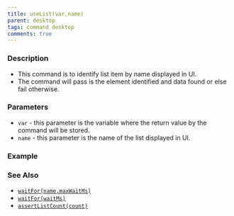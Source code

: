```yaml
---
title: useList(var,name)
parent: desktop
tags: command desktop
comments: true
---
```


### Description

- This command is to identify list item by name  displayed in UI.
- The command will pass is the element identified and data found or else fail otherwise.

### Parameters

- `var` - this parameter is the variable where the return value by the command will be stored.
- `name` - this parameter is the name of the list displayed in UI.

### Example


### See Also

- [`waitFor(name,maxWaitMs)`](waitFor(name,maxWaitMs))
- [`waitFor(waitMs)`](../base/waitFor(waitMs))
- [`assertListCount(count)`](assertListCount(count))